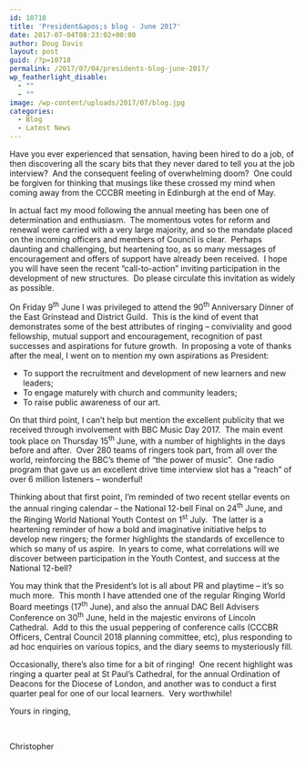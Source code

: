 ```yaml
---
id: 10718
title: 'President&apos;s blog - June 2017'
date: 2017-07-04T08:23:02+00:00
author: Doug Davis
layout: post
guid: /?p=10718
permalink: /2017/07/04/presidents-blog-june-2017/
wp_featherlight_disable:
  - ""
  - ""
image: /wp-content/uploads/2017/07/blog.jpg
categories:
  - Blog
  - Latest News
---
```

Have you ever experienced that sensation, having been hired to do a job, of then discovering all the scary bits that they never dared to tell you at the job interview?  And the consequent feeling of overwhelming doom?  One could be forgiven for thinking that musings like these crossed my mind when coming away from the CCCBR meeting in Edinburgh at the end of May.

In actual fact my mood following the annual meeting has been one of determination and enthusiasm.  The momentous votes for reform and renewal were carried with a very large majority, and so the mandate placed on the incoming officers and members of Council is clear.  Perhaps daunting and challenging, but heartening too, as so many messages of encouragement and offers of support have already been received.  I hope you will have seen the recent “call-to-action” inviting participation in the development of new structures.  Do please circulate this invitation as widely as possible.

On Friday 9<sup>th</sup> June I was privileged to attend the 90<sup>th</sup> Anniversary Dinner of the East Grinstead and District Guild.  This is the kind of event that demonstrates some of the best attributes of ringing – conviviality and good fellowship, mutual support and encouragement, recognition of past successes and aspirations for future growth.  In proposing a vote of thanks after the meal, I went on to mention my own aspirations as President:

  * To support the recruitment and development of new learners and new leaders;
  * To engage maturely with church and community leaders;
  * To raise public awareness of our art.

On that third point, I can’t help but mention the excellent publicity that we received through involvement with BBC Music Day 2017.  The main event took place on Thursday 15<sup>th</sup> June, with a number of highlights in the days before and after.  Over 280 teams of ringers took part, from all over the world, reinforcing the BBC’s theme of “the power of music”.  One radio program that gave us an excellent drive time interview slot has a “reach” of over 6 million listeners – wonderful!

Thinking about that first point, I’m reminded of two recent stellar events on the annual ringing calendar – the National 12-bell Final on 24<sup>th</sup> June, and the Ringing World National Youth Contest on 1<sup>st</sup> July.  The latter is a heartening reminder of how a bold and imaginative initiative helps to develop new ringers; the former highlights the standards of excellence to which so many of us aspire.  In years to come, what correlations will we discover between participation in the Youth Contest, and success at the National 12-bell?

You may think that the President’s lot is all about PR and playtime – it’s so much more.  This month I have attended one of the regular Ringing World Board meetings (17<sup>th</sup> June), and also the annual DAC Bell Advisers Conference on 30<sup>th</sup> June, held in the majestic environs of Lincoln Cathedral.  Add to this the usual peppering of conference calls (CCCBR Officers, Central Council 2018 planning committee, etc), plus responding to ad hoc enquiries on various topics, and the diary seems to mysteriously fill.

Occasionally, there’s also time for a bit of ringing!  One recent highlight was ringing a quarter peal at St Paul’s Cathedral, for the annual Ordination of Deacons for the Diocese of London, and another was to conduct a first quarter peal for one of our local learners.  Very worthwhile!

Yours in ringing,

&nbsp;

Christopher
